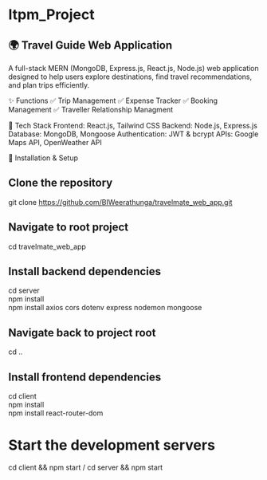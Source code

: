 # Itpm_Project
## 🌍 Travel Guide Web Application

A full-stack MERN (MongoDB, Express.js, React.js, Node.js) web application designed to help users explore destinations, find travel recommendations, and plan trips efficiently.

✨ Functions
✅ Trip Management
✅ Expense Tracker
✅ Booking Management
✅ Traveller Relationship Managment

🔧 Tech Stack
Frontend: React.js, Tailwind CSS
Backend: Node.js, Express.js
Database: MongoDB, Mongoose
Authentication: JWT & bcrypt
APIs: Google Maps API, OpenWeather API

🚀 Installation & Setup
## Clone the repository
git clone https://github.com/BIWeerathunga/travelmate_web_app.git

## Navigate to root project
cd travelmate_web_app  

## Install backend dependencies
cd server  
npm install  
npm install axios cors dotenv express nodemon mongoose 

## Navigate back to project root
cd ..  

## Install frontend dependencies
cd client  
npm install  
npm install react-router-dom  

# Start the development servers
cd client && npm start /
cd server && npm start  


